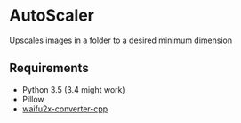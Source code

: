 # AutoScaler

Upscales images in a folder to a desired minimum dimension

## Requirements
* Python 3.5 (3.4 might work)
* Pillow
* [waifu2x-converter-cpp](https://github.com/tanakamura/waifu2x-converter-cpp)
